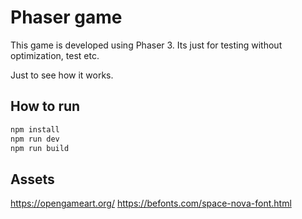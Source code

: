 # Phaser game

This game is developed using Phaser 3.
Its just for testing without optimization, test etc. 

Just to see how it works.

## How to run

```bash
npm install
npm run dev
npm run build
```

## Assets
https://opengameart.org/
https://befonts.com/space-nova-font.html



